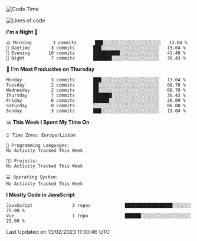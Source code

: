 <!--START_SECTION:waka-->
![Code Time](http://img.shields.io/badge/Code%20Time-31%20hrs%201%20min-blue)

![Lines of code](https://img.shields.io/badge/From%20Hello%20World%20I%27ve%20Written-67%20Thousand%20lines%20of%20code-blue)

**I'm a Night 🦉** 

```text
🌞 Morning        3 commits       ███░░░░░░░░░░░░░░░░░░░░░░   13.04 % 
🌆 Daytime        3 commits       ███░░░░░░░░░░░░░░░░░░░░░░   13.04 % 
🌃 Evening       10 commits       ██████████░░░░░░░░░░░░░░░   43.48 % 
🌙 Night          7 commits       ███████░░░░░░░░░░░░░░░░░░   30.43 % 

```
📅 **I'm Most Productive on Thursday** 

```text
Monday           3 commits       ███░░░░░░░░░░░░░░░░░░░░░░   13.04 % 
Tuesday          2 commits       ██░░░░░░░░░░░░░░░░░░░░░░░   08.70 % 
Wednesday        2 commits       ██░░░░░░░░░░░░░░░░░░░░░░░   08.70 % 
Thursday         7 commits       ███████░░░░░░░░░░░░░░░░░░   30.43 % 
Friday           6 commits       ██████░░░░░░░░░░░░░░░░░░░   26.09 % 
Saturday         0 commits       ░░░░░░░░░░░░░░░░░░░░░░░░░   00.00 % 
Sunday           3 commits       ███░░░░░░░░░░░░░░░░░░░░░░   13.04 % 

```


📊 **This Week I Spent My Time On** 

```text
⌚︎ Time Zone: Europe/Lisbon

💬 Programming Languages: 
No Activity Tracked This Week

🐱‍💻 Projects: 
No Activity Tracked This Week

💻 Operating System: 
No Activity Tracked This Week

```

**I Mostly Code in JavaScript** 

```text
JavaScript               3 repos             ██████████████████░░░░░░░   75.00 % 
Vue                      1 repo              ██████░░░░░░░░░░░░░░░░░░░   25.00 % 

```



 Last Updated on 13/02/2023 11:30:46 UTC
<!--END_SECTION:waka-->
